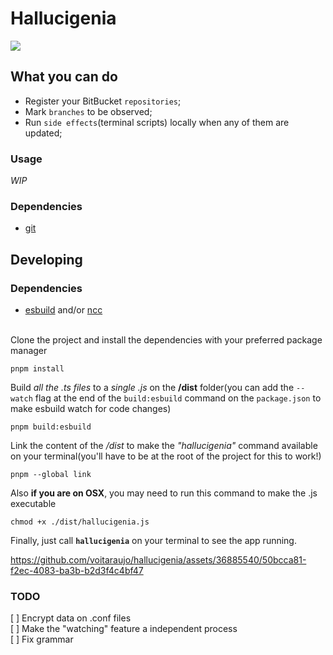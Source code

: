# Hallucigenia

![](https://github.com/voitaraujo/hallucigenia/assets/36885540/ee48c7d2-34e5-4b51-8d50-3e86910d9b1c)

## What you can do

- Register your BitBucket `repositories`; <br>
- Mark `branches` to be observed; <br>
- Run `side effects`(terminal scripts) locally when any of them are updated; <br>

### Usage

_WIP_

### Dependencies

- [git](https://git-scm.com/)

## Developing

### Dependencies

- [esbuild](https://github.com/evanw/esbuild) and/or [ncc](https://github.com/vercel/ncc)<br><br>

Clone the project and install the dependencies with your preferred package manager

```
pnpm install
```

Build _all the .ts files_ to a _single .js_ on the **/dist** folder(you can add the `--watch` flag at the end of the `build:esbuild` command on the `package.json` to make esbuild watch for code changes)

```
pnpm build:esbuild
```

Link the content of the _/dist_ to make the _"hallucigenia"_ command available on your terminal(you'll have to be at the root of the project for this to work!)

```
pnpm --global link
```

Also **if you are on OSX**, you may need to run this command to make the .js executable

```
chmod +x ./dist/hallucigenia.js
```

Finally, just call **`hallucigenia`** on your terminal to see the app running.

https://github.com/voitaraujo/hallucigenia/assets/36885540/50bcca81-f2ec-4083-ba3b-b2d3f4c4bf47

### TODO

[ ] Encrypt data on .conf files<br>
[ ] Make the "watching" feature a independent process<br>
[ ] Fix grammar<br>

<!-- [REEVALUATING] Use chokidar to monitor & update the app state when any file inside "repositories" change<br> -->
